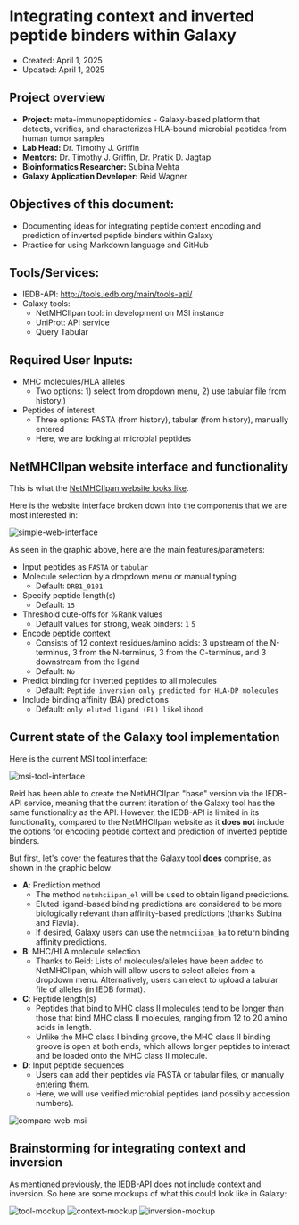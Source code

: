 # Integrating context and inverted peptide binders within Galaxy
- Created: April 1, 2025
- Updated: April 1, 2025

## Project overview
* **Project:** meta-immunopeptidomics - Galaxy-based platform that detects, verifies, and characterizes HLA-bound microbial peptides from human tumor samples
* **Lab Head:** Dr. Timothy J. Griffin
* **Mentors:** Dr. Timothy J. Griffin, Dr. Pratik D. Jagtap
* **Bioinformatics Researcher:** Subina Mehta
* **Galaxy Application Developer:** Reid Wagner

## Objectives of this document:
* Documenting ideas for integrating peptide context encoding and prediction of inverted peptide binders within Galaxy
* Practice for using Markdown language and GitHub

## Tools/Services:
* IEDB-API: http://tools.iedb.org/main/tools-api/
* Galaxy tools:
   - NetMHCIIpan tool: in development on MSI instance
   - UniProt: API service
   - Query Tabular
 
## Required User Inputs:
* MHC molecules/HLA alleles
  - Two options: 1) select from dropdown menu, 2) use tabular file from history.)
* Peptides of interest
  - Three options: FASTA (from history), tabular (from history), manually entered
  - Here, we are looking at microbial peptides
 
## NetMHCIIpan website interface and functionality

This is what the [NetMHCIIpan website looks like](https://services.healthtech.dtu.dk/services/NetMHCIIpan-4.3/).

Here is the website interface broken down into the components that we are most interested in:

![simple-web-interface](images/netmhciipan-web-mockup.png)

As seen in the graphic above, here are the main features/parameters:
* Input peptides as `FASTA` or `tabular`
* Molecule selection by a dropdown menu or manual typing
     - Default: `DRB1_0101`
* Specify peptide length(s)
     - Default: `15`
* Threshold cute-offs for %Rank values
     - Default values for strong, weak binders: `1` `5`
* Encode peptide context
     - Consists of 12 context residues/amino acids: 3 upstream of the N-terminus, 3 from the N-terminus, 3 from the C-terminus, and 3 downstream from the ligand
     - Default: `No`
* Predict binding for inverted peptides to all molecules
     - Default: `Peptide inversion only predicted for HLA-DP molecules`
* Include binding affinity (BA) predictions
     - Default: `only eluted ligand (EL) likelihood`

## Current state of the Galaxy tool implementation

Here is the current MSI tool interface:

![msi-tool-interface](images/MSI-screenshot.png)

Reid has been able to create the NetMHCIIpan "base" version via the IEDB-API service, meaning that the current iteration of the Galaxy tool has the same functionality as the API. However, the IEDB-API is limited in its functionality, compared to the NetMHCIIpan website as it **does not** include the options for encoding peptide context and prediction of inverted peptide binders.

But first, let's cover the features that the Galaxy tool **does** comprise, as shown in the graphic below:
* **A**: Prediction method
   - The method `netmhciipan_el` will be used to obtain ligand predictions.
   - Eluted ligand-based binding predictions are considered to be more biologically relevant than affinity-based predictions (thanks Subina and Flavia).
   - If desired, Galaxy users can use the `netmhciipan_ba` to return binding affinity predictions.
* **B**: MHC/HLA molecule selection
   - Thanks to Reid: Lists of molecules/alleles have been added to NetMHCIIpan, which will allow users to select alleles from a dropdown menu. Alternatively, users can elect to upload a tabular file of alleles (in IEDB format).
* **C**: Peptide length(s)
  -   Peptides that bind to MHC class II molecules tend to be longer than those that bind MHC class II molecules, ranging from 12 to 20 amino acids in length.
  -   Unlike the MHC class I binding groove, the MHC class II binding groove is open at both ends, which allows longer peptides to interact and be loaded onto the MHC class II molecule.
* **D**: Input peptide sequences
  - Users can add their peptides via FASTA or tabular files, or manually entering them.
  - Here, we will use verified microbial peptides (and possibly accession numbers). 

![compare-web-msi](images/MSI-current-features.png)

## Brainstorming for integrating context and inversion

As mentioned previously, the IEDB-API does not include context and inversion. So here are some mockups of what this could look like in Galaxy:

![tool-mockup](images/Galaxy-tool-brainstorm.png)
![context-mockup](images/Context-mockup.png)
![inversion-mockup](images/Inversion-mockup.png)

